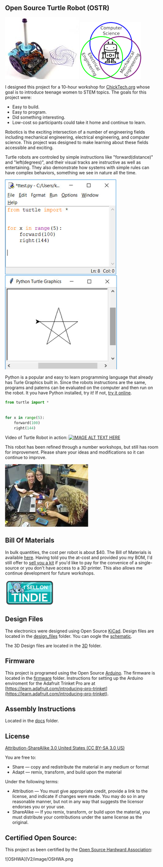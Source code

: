 Open Source Turtle Robot (OSTR)
-------------------------------

![ChickTech Robot](V2/images/TurtleRobot.jpg) 
![Robotics Engineering Fields](V2/images/robotics.png) 

I designed this project for a 10-hour workshop for [ChickTech.org](http://www.chicktech.org) whose goal is to introduce teenage women to STEM topics. The goals for this project were:

- Easy to build.
- Easy to program.
- Did something interesting.
- Low-cost so participants could take it home and continue to learn.

Robotics is the exciting intersection of a number of engineering fields including mechanical engineering, electrical engineering, and computer science. This project was designed to make learning about these fields accessible and exciting.

Turtle robots are controled by simple instructions like "forward(distance)" and "left(degrees)", and their visual tracks are instructive as well as entertaining. They also demonstrate how systems with simple rules can have complex behaviors, something we see in nature all the time.

![Turtle Python commands in Idle](V2/images/python_idle.jpg) 
![Turtle Graphics](V2/images/python_turtle.jpg) 

Python is a popular and easy to learn programming language that already has Turle Graphics built in.  Since the robots instructions are the same, programs and paterns can be evaluated on the computer and then run on the robot.  It you have Python installed, try it!  If not, [try it online](https://repl.it/site/languages/python_turtle).
```python
from turtle import *


for x in range(5):
    forward(100)
    right(144)
```

Video of Turtle Robot in action:
[![IMAGE ALT TEXT HERE](https://img.youtube.com/vi/j0FpB0iv0v0/0.jpg)](https://www.youtube.com/watch?v=j0FpB0iv0v0)


This robot has been refined through a number workshops, but still has room for improvement.  Please share your ideas and modifications so it can continue to improve.

![ChickTech Workshop](V2/images/ChickTech.jpg) 


Bill Of Materials
-----------------
In bulk quantities, the cost per robot is about $40.  The Bill of Materials is available [here](BOM.md).
Having told you the at-cost and provided you my BOM, I'd still offer to [sell you a kit](/V2/BOM.md) if you'd like to pay for the convenice of a single-source or you don't have access to a 3D printer.  This also allows me continue development for future workshops.

![Tindie](V2/images/tindie.png)


Design Files
------------
The electronics were designed using Open Source [KiCad](http://kicad-pcb.org/). Design files are located in the [design_files](design_files/) folder.  You can oogle the [schematic](docs/Schematic.pdf).

The 3D Design files are located in the [3D](3D/) folder.

Firmware
--------
This project is programed using the Open Source [Arduino](https://www.arduino.cc/). The firmware is located in the [firmware](firmware/) folder.  Instructions for setting up the Arduino enviroment for the Adafruit Trinket Pro are at [https://learn.adafruit.com/introducing-pro-trinket](https://learn.adafruit.com/introducing-pro-trinket).

Assembly Instructions
---------------------
Located in the [docs](docs/) folder.

License
-------
[Attribution-ShareAlike 3.0 United States (CC BY-SA 3.0 US)](https://creativecommons.org/licenses/by-sa/3.0/us/)

You are free to:

- Share — copy and redistribute the material in any medium or format
- Adapt — remix, transform, and build upon the material

Under the following terms:

- Attribution — You must give appropriate credit, provide a link to the license, and indicate if changes were made. You may do so in any reasonable manner, but not in any way that suggests the licensor endorses you or your use.
- ShareAlike — If you remix, transform, or build upon the material, you must distribute your contributions under the same license as the original.

Certified Open Source:
----------------------
This project as been certified by the [Open Source Hardward Association](https://certification.oshwa.org/):

![OSHWA](V2/image/OSHWA.png